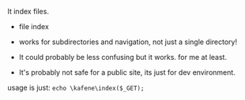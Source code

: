 It index files.

* file index

* works for subdirectories and navigation, not just a single directory!
* It could probably be less confusing but it works. for me at least.
* It's probably not safe for a public site, its just for dev environment.

usage is just: `echo \kafene\index($_GET);`